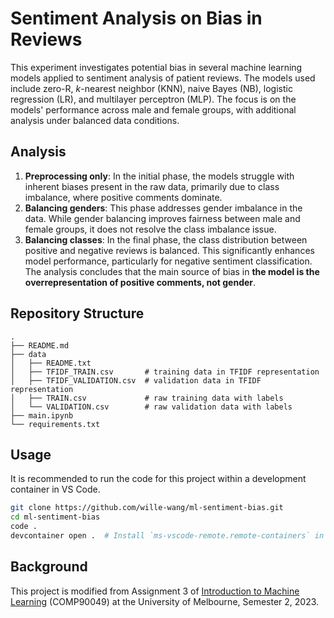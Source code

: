 # Sentiment Analysis on Bias in Reviews

This experiment investigates potential bias in several machine learning models applied to sentiment analysis of patient reviews. The models used include zero-R, $k$-nearest neighbor (KNN), naive Bayes (NB), logistic regression (LR), and multilayer perceptron (MLP). The focus is on the models' performance across male and female groups, with additional analysis under balanced data conditions.

## Analysis

1. **Preprocessing only**: In the initial phase, the models struggle with inherent biases present in the raw data, primarily due to class imbalance, where positive comments dominate.
2. **Balancing genders**: This phase addresses gender imbalance in the data. While gender balancing improves fairness between male and female groups, it does not resolve the class imbalance issue.
3. **Balancing classes**: In the final phase, the class distribution between positive and negative reviews is balanced. This significantly enhances model performance, particularly for negative sentiment classification. The analysis concludes that the main source of bias in **the model is the overrepresentation of positive comments, not gender**.

## Repository Structure

```
.
├── README.md
├── data
│   ├── README.txt
│   ├── TFIDF_TRAIN.csv       # training data in TFIDF representation
│   ├── TFIDF_VALIDATION.csv  # validation data in TFIDF representation
│   ├── TRAIN.csv             # raw training data with labels
│   └── VALIDATION.csv        # raw validation data with labels
├── main.ipynb
└── requirements.txt
```

## Usage

It is recommended to run the code for this project within a development container in VS Code.

```sh
git clone https://github.com/wille-wang/ml-sentiment-bias.git
cd ml-sentiment-bias
code .
devcontainer open .  # Install `ms-vscode-remote.remote-containers` in VS Code first
```

## Background

This project is modified from Assignment 3 of [Introduction to Machine Learning](https://handbook.unimelb.edu.au/2023/subjects/comp90049) (COMP90049) at the University of Melbourne, Semester 2, 2023.
